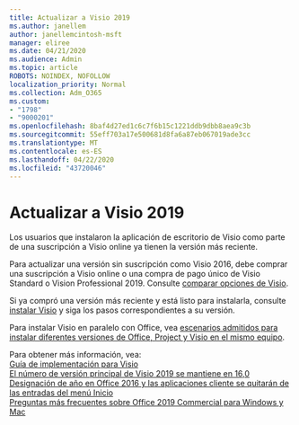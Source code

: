 ```yaml
---
title: Actualizar a Visio 2019
ms.author: janellem
author: janellemcintosh-msft
manager: eliree
ms.date: 04/21/2020
ms.audience: Admin
ms.topic: article
ROBOTS: NOINDEX, NOFOLLOW
localization_priority: Normal
ms.collection: Adm_O365
ms.custom:
- "1798"
- "9000201"
ms.openlocfilehash: 8baf4d27ed1c6c7f6b15c1221ddb9dbb8aea9c3b
ms.sourcegitcommit: 55eff703a17e500681d8fa6a87eb067019ade3cc
ms.translationtype: MT
ms.contentlocale: es-ES
ms.lasthandoff: 04/22/2020
ms.locfileid: "43720046"
---
```

# <a name="upgrade-to-visio-2019"></a>Actualizar a Visio 2019

Los usuarios que instalaron la aplicación de escritorio de Visio como parte de una suscripción a Visio online ya tienen la versión más reciente. 

Para actualizar una versión sin suscripción como Visio 2016, debe comprar una suscripción a Visio online o una compra de pago único de Visio Standard o Vision Professional 2019. Consulte [comparar opciones de Visio](https://products.office.com/visio/microsoft-visio-plans-and-pricing-compare-visio-options).

Si ya compró una versión más reciente y está listo para instalarla, consulte [instalar Visio](https://support.office.com/article/f98f21e3-aa02-4827-9167-ddab5b025710?wt.mc_id=OfficeAdm_ClientDIA_Alchemy1798) y siga los pasos correspondientes a su versión. 

Para instalar Visio en paralelo con Office, vea [escenarios admitidos para instalar diferentes versiones de Office, Project y Visio en el mismo equipo](https://docs.microsoft.com/deployoffice/install-different-office-visio-and-project-versions-on-the-same-computer).

Para obtener más información, vea:<br>
[Guía de implementación para Visio](https://docs.microsoft.com/deployoffice/deployment-guide-for-visio)<br>
[El número de versión principal de Visio 2019 se mantiene en 16,0](https://docs.microsoft.com/deployoffice/office2019/overview#whats-stayed-the-same-in-office-2019)<br>
[Designación de año en Office 2016 y las aplicaciones cliente se quitarán de las entradas del menú Inicio](https://support.office.com/article/8fe5e052-76d2-49de-af30-2e84ed3da907?wt.mc_id=OfficeAdm_ClientDIA_Alchemy1798)<br>
[Preguntas más frecuentes sobre Office 2019 Commercial para Windows y Mac](https://support.microsoft.com/help/4133312) 
